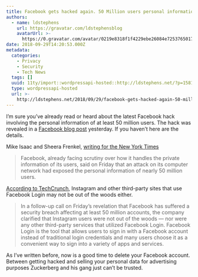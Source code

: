 ```yaml
---
title: Facebook gets hacked again. 50 Million users personal information put at risk.
authors:
  - name: ldstephens
    url: https://gravatar.com/ldstephensblog
    avatarUrl: >-
      https://0.gravatar.com/avatar/0219e8318f1f4229ebe26084e7253765017f43ca0c631be37dc6d0b8ad6e40a4?s=96&d=identicon&r=G
date: 2018-09-29T14:20:53.000Z
metadata:
  categories:
    - Privacy
    - Security
    - Tech News
  tags: []
  uuid: 11ty/import::wordpressapi-hosted::http://ldstephens.net/?p=1581
  type: wordpressapi-hosted
  url: >-
    http://ldstephens.net/2018/09/29/facebook-gets-hacked-again-50-million-users-personal-information-put-at-risk/
---
```

I’m sure you’ve already read or heard about the latest Facebook hack involving the personal information of at least 50 million users. The hack was revealed in a [Facebook blog post](https://newsroom.fb.com/news/2018/09/security-update/) yesterday. If you haven’t here are the details.

Mike Isaac and Sheera Frenkel, [writing for the New York Times](https://www.nytimes.com/2018/09/28/technology/facebook-hack-data-breach.html)

> Facebook, already facing scrutiny over how it handles the private information of its users, said on Friday that an attack on its computer network had exposed the personal information of nearly 50 million users.

[According to TechCrunch](https://techcrunch.com/2018/09/28/facebook-hack-instagram-facebook-login/), Instagram and other third-party sites that use Facebook Login may not be out of the woods either.

> In a follow-up call on Friday’s revelation that Facebook has suffered a security breach affecting at least 50 million accounts, the company clarified that Instagram users were not out of the woods — nor were any other third-party services that utilized Facebook Login. Facebook Login is the tool that allows users to sign in with a Facebook account instead of traditional login credentials and many users choose it as a convenient way to sign into a variety of apps and services.

As I’ve written before, now is a good time to delete your Facebook account. Between getting hacked and selling your personal data for advertising purposes Zuckerberg and his gang just can’t be trusted.